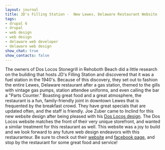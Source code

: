 ```yaml
---
layout: journal
title: JD's Filling Station -  New Lewes, Delaware Restaurant Website
tags: 
- drupal 6
- drupal
- web design
- web design
- delaware web developer
- delaware web design
show_chat: true
show_contacts: false
---
```


The owners of Dos Locos Stonegrill in Rehoboth Beach did a little research on the building that hosts JD's Filling Station and discovered that it was a fuel station in the 1940's. Because of this discovery, they set out to fashion the entire Lewes, Delaware restaurant after a gas station, themed to the gills with vintage gas pumps, station attendee uniforms, and even calling the bar a "Parts Counter." Boasting great food and a great atmosphere, the restaurant is a fun, family-friendly joint in downtown Lewes that is frequented by the breakfast crowd. They have great specials that are updated often, and the staff is friendly. Joe Zuber came to Inclind for this new website design after being pleased with his <a href="/our-work/dos-locos/detail.htm" title="Dos Locos Restaurant - Rehoboth Beach, Delaware Website Design">Dos Locos design</a>. The Dos Locos website matches the front of their very unique storefront, and wanted a similar treatment for this restaurant as well. This website was a joy to build and we look forward to any future web design endeavors with this restauranteur. Be sure to check out their <a href="http://www.jdsfillingstation.com" title="Lewes, Delaware Restaurant - JD's Filling Station">website</a> and <a href="http://www.facebook.com/pages/Lewes-DE/JDs-Filling-Station/10150097735800554?ref=search&amp;sid=25KQcYp7pUUHtFXrxGkzPA.3693817637..1" title="JD's Filling Station Facebook Page">facebook page</a>, and stop by the restaurant for some great food and service!